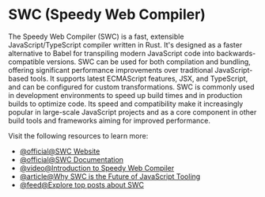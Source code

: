# SWC (Speedy Web Compiler)

The Speedy Web Compiler (SWC) is a fast, extensible JavaScript/TypeScript compiler written in Rust. It's designed as a faster alternative to Babel for transpiling modern JavaScript code into backwards-compatible versions. SWC can be used for both compilation and bundling, offering significant performance improvements over traditional JavaScript-based tools. It supports latest ECMAScript features, JSX, and TypeScript, and can be configured for custom transformations. SWC is commonly used in development environments to speed up build times and in production builds to optimize code. Its speed and compatibility make it increasingly popular in large-scale JavaScript projects and as a core component in other build tools and frameworks aiming for improved performance.

Visit the following resources to learn more:

- [@official@SWC Website](https://swc.rs/)
- [@official@SWC Documentation](https://swc.rs/docs/)
- [@video@Introduction to Speedy Web Compiler](https://www.youtube.com/watch?v=RXQlPpbdn_E)
- [@article@Why SWC is the Future of JavaScript Tooling](https://dev.to/somelink/why-swc-is-the-future-of-javascript-tooling)
- [@feed@Explore top posts about SWC](https://app.daily.dev/tags/swc?ref=roadmapsh)
